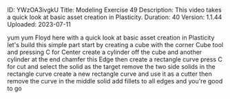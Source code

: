 ID: YWzOA3ivgkU
Title: Modeling Exercise 49
Description: This video takes a quick look at basic asset creation in Plasticity.
Duration: 40
Version: 1.1.44
Uploaded: 2023-07-11

yum yum Floyd here with a quick look at
basic asset creation in Plasticity
let's build this simple part start by
creating a cube with the corner Cube
tool and pressing C for Center create a
cylinder off the cube and another
cylinder at the end chamfer this Edge
then create a rectangle curve press C
for cut and select the solid as the
target remove the two side solids in the
rectangle curve create a new rectangle
curve and use it as a cutter then remove
the curve in the middle solid add
fillets to all edges and you're good to
go
